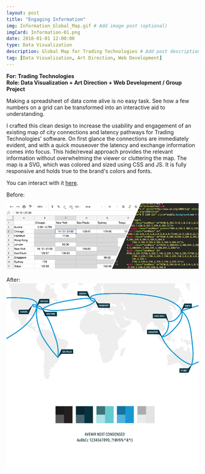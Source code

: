 ```yaml
---
layout: post
title: "Engaging Information"
img: Information_Global_Map.gif # Add image post (optional)
imgCard: Information-01.png
date: 2018-01-01 12:00:00
type: Data Visualization
description: Global Map for Trading Technologies # Add post description (optional)
tag: [Data Visualization, Art Direction, Web Development]
---
```

<b>For: Trading Technologies</b><br/>
<b>Role: Data Visualization + Art Direction + Web Development / Group Project</b>

Making a spreadsheet of data come alive is no easy task.  See how a few numbers on a grid can be transformed into an interactive aid to understanding.  

I crafted this clean design to increase the usability and engagement of an existing map of city connections and latency pathways for Trading Technologies' software. On first glance the connections are immediately evident, and with a quick mouseover the latency and exchange information comes into focus.  This hide/reveal approach provides the relevant information without overwhelming the viewer or cluttering the map.  The map is a SVG, which was colored and sized using CSS and JS. It is fully responsive and holds true to the brand's colors and fonts.  

You can interact with it <a href="https://www.tradingtechnologies.com/infrastructure/global-network/" target="_blank">here</a>.

Before:
<div class="post_image_addl">
    <img src="/assets/img/Information_Spreadsheet.png" alt="Showing the Spreadsheet and SVG code">
</div>

<br>
After:
<div class="post_image_addl">
    <img src="/assets/img/Information_Global_Map.png" alt="Showing the Map Layout">
</div>
<div class="post_image_addl">
    <img src="/assets/img/Information_Colors.png" alt="Color Palette for the maps">
</div>